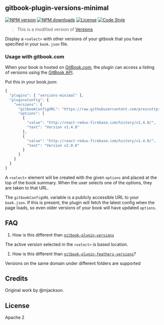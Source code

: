 ## gitbook-plugin-versions-minimal

[![NPM version][npm-image]][npm-url]
[![NPM downloads][npm-downloads-image]][npm-url]
[![License][license-image]][license-url]
[![Code Style][code-style-image]][code-style-url]

> This is a modified version of [Versions](https://plugins.gitbook.com/plugin/versions)

Display a `<select>` with other versions of your gitbook that you have specified in your `book.json` file.

### Usage with gitbook.com

When your book is hosted on [GitBook.com](https://www.gitbook.com), the plugin can access a listing of versions using the [GitBook API](http://developer.gitbook.com/books/versions/).

Put this in your book.json:

```js
{
  "plugins": [ "versions-minimal" ],
  "pluginsConfig": {
    "versions": {
      "gitbookConfigURL": "https://raw.githubusercontent.com/prescottprue/react-redux-firebase/v2.0.0/book.json",
      "options": [
        {
          "value": "http://react-redux-firebase.com/history/v1.4.0/",
          "text": "Version v1.4.0"
        },
        {
          "value": "http://react-redux-firebase.com/history/v1.4.0/",
          "text": "Version v2.0.0"
        }
      ]
    }
  }
}
```

A `<select>` element will be created with the given `options` and placed at the top of the book summary. When the user selects one of the options, they are taken to that URL.

The `gitbookConfigURL` variable is a publicly accessible URL to your `book.json`. If this is present, the plugin will fetch the latest config when the page loads, so even older versions of your book will have updated `options`.

## FAQ

1. How is this different than [`gitbook-plugin-versions`](https://plugins.gitbook.com/plugin/versions)

  The active version selected in the `<select>` is based location.

1. How is this different than [`gitbook-plugin-feathers-versions`](https://github.com/feathersjs/gitbook-plugin-feathers-versions)?

  Versions on the same domain under different folders are supported

## Credits

Original work by @mjackson.

## License

Apache 2


[npm-image]: https://img.shields.io/npm/v/gitbook-plugin-versions-minimal.svg?style=flat-square
[npm-url]: https://npmjs.org/package/gitbook-plugin-versions-minimal
[npm-downloads-image]: https://img.shields.io/npm/dm/gitbook-plugin-versions-minimal.svg?style=flat-square
[license-image]: https://img.shields.io/npm/l/gitbook-plugin-versions-minimal.svg?style=flat-square
[license-url]: https://github.com/prescottprue/gitbook-plugin-versions-minimal/blob/master/LICENSE
[code-style-image]: https://img.shields.io/badge/code%20style-standard-brightgreen.svg?style=flat-square
[code-style-url]: http://standardjs.com/

